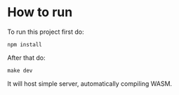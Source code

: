 # How to run
To run this project first do:
````
npm install
````
After that do:
````
make dev
````
It will host simple server, automatically compiling WASM.